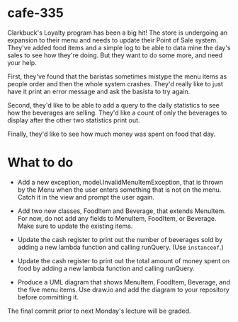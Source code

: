 # cafe-335

Clarkbuck's Loyalty program has been a big hit! The store is undergoing an expansion to their menu
and needs to update their Point of Sale system. They've added food items and a simple log to be 
able to data mine the day's sales to see how they're doing. But they want to do some more, and need
your help.

First, they've found that the baristas sometimes mistype the menu items as people order and then
the whole system crashes. They'd really like to just have it print an error message and ask the
basista to try again.

Second, they'd like to be able to add a query to the daily statistics to see how the beverages
are selling. They'd like a count of only the beverages to display after the other two statistics
print out.

Finally, they'd like to see how much money was spent on food that day. 


# What to do

- Add a new exception, model.InvalidMenuItemException, that is thrown by the Menu when the user enters
something that is not on the menu. Catch it in the view and prompt the user again.

- Add two new classes, FoodItem and Beverage, that extends MenuItem. For now, do not add any fields
to MenuItem, FoodItem, or Beverage. Make sure to update the existing items.

- Update the cash register to  print out the number of beverages sold by adding a new lambda 
function and calling runQuery. (Use ``instanceof``.)

- Update the cash register to print out the total amount of money spent on food by adding 
a new lambda function and calling runQuery.
 
- Produce a UML diagram that shows MenuItem, FoodItem, Beverage, and the five menu items. Use
draw.io and add the diagram to your repository before committing it.

The final commit prior to next Monday's lecture will be graded.
